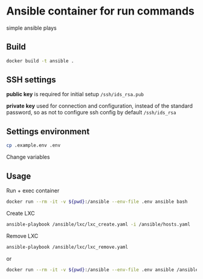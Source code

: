 # Ansible container for run commands 

simple ansible plays

## Build

```bash
docker build -t ansible .
```

## SSH settings

**public key**
is required for initial setup `/ssh/ids_rsa.pub`

**private key**
used for connection and configuration, instead of the standard password, so as not to configure ssh config by default `/ssh/ids_rsa`

## Settings environment

```bash
cp .example.env .env
```

Change variables

## Usage

Run + exec container
```bash
docker run --rm -it -v ${pwd}:/ansible --env-file .env ansible bash
```

Create LXC
```bash
ansible-playbook /ansible/lxc/lxc_create.yaml -i /ansible/hosts.yaml
```

Remove LXC
```bash
ansible-playbook /ansible/lxc/lxc_remove.yaml
```

or
```bash
docker run --rm -it -v ${pwd}:/ansible --env-file .env ansible /ansible/lxc/lxc_remove.yaml
```


